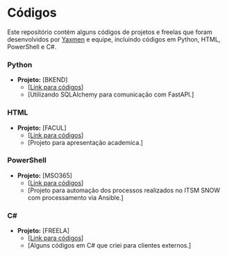 # Códigos

Este repositório contém alguns códigos de projetos e freelas que foram desenvolvidos por [Yaxmen](https://github.com/Yaxmen) e equipe, incluindo códigos em Python, HTML, PowerShell e C#.

### Python

- **Projeto:** [BKEND]
  - [[Link para códigos](https://github.com/Yaxmen/codigos/blob/main/Python/Create_tables.py)]
  - [Utilizando SQLAlchemy para comunicação com FastAPI.]

### HTML

- **Projeto:** [FACUL]
  - [[Link para códigos](https://github.com/Yaxmen/codigos/blob/main/HTML/Main.html)]
  - [Projeto para apresentação academica.]

### PowerShell

- **Projeto:** [MSO365]
  - [[Link para códigos](https://github.com/Yaxmen/codigos/blob/main/Shell%20Script/AprovadorO365.ps1)]
  - [Projeto para automação dos processos realizados no ITSM SNOW com processamento via Ansible.]

### C#

- **Projeto:** [FREELA]
  - [[Link para códigos](https://github.com/Yaxmen/codigos/blob/main/C%23/GerenciaEstoqLoja.cs)]
  - [Alguns códigos em C# que criei para clientes externos.]
